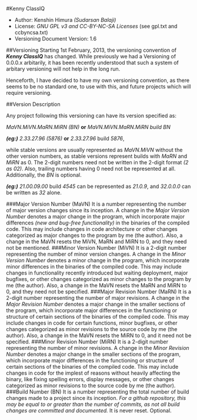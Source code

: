 #Kenny ClassIQ
* Author: Kenshin Himura *(Sudarsan Balaji)*
* License: *GNU GPL v3 and CC-BY-NC-SA Licenses* (see gpl.txt and ccbyncsa.txt)
* Versioning Document Version: 1.6

##Versioning
Starting 1st February, 2013, the versioning convention of __*Kenny ClassIQ*__ has changed. While previously we had a Versioning of 0.0.0.x arbitarily, it has been recently understood that such a system of arbitary versioning will not help in the long run.

Henceforth, I have decided to have my own versioning convention, as there seems to be no standard one, to use with this, and future projects which will require versioning.

##Version Description

Any project following this versioning can have its version specified as:

*MaVN.MiVN.MaRN.MiRN (BN)* **or** *MaVN.MiVN.MaRN.MiRN build BN*

***(eg:)*** *2.33.27.96 (5876)* **or** *2.33.27.96* build *5876*,

while stable versions are usually represented as *MaVN.MiVN* without the other version numbers, as stable versions represent builds with *MaRN* and *MiRN* as 0. The 2-digit numbers need not be written in the 2-digit format *(2 as 02)*. Also, trailing numbers having 0 need not be represented at all. Additionally, the *BN* is optional.

***(eg:)*** *21.00.09.00* build *4545* can be represented as *21.0.9*, and *32.0.0.0* can be written as *32* alone.

###Major Version Number (MaVN)
It is a number representing the number of major version changes since its inception. A change in the *Major Version Number* denotes a major change in the program, which incorporate major differences *(new and bug-free functionality)* in the binaries of the compiled code. This may include changes in code architecture or other changes categorized as major changes to the program by me (the author). Also, a change in the MaVN resets the MiVN, MaRN and MiRN to 0, and they need not be mentioned.
###Minor Version Number (MiVN)
It is a 2-digit number representing the number of minor version changes. A change in the *Minor Version Number* denotes a minor change in the program, which incorporate minor differences in the binaries of the compiled code. This may include changes in functionality recently introduced but waiting deployment, major bugfixes, or other changes categorized as minor changes to the program by me (the author). Also, a change in the MaVN resets the MaRN and MiRN to 0, and they need not be specified.
###Major Revision Number (MaRN)
It is a 2-digit number representing the number of major revisions. A change in the *Major Revision Number* denotes a major change in the smaller sections of the program, which incorporate major differences in the functioning or structure of certain sections of the binaries of the compiled code. This may include changes in code for certain functions, minor bugfixes, or other changes categorized as minor revisions to the source code by me (the author). Also, a change in the MaVN resets the MiRN to 0, and it need not be specified.
###Minor Revision Number (MiRN)
It is a 2-digit number representing the number of minor revisions. A change in the *Minor Revision Number* denotes a major change in the smaller sections of the program, which incorporate major differences in the functioning or structure of certain sections of the binaries of the compiled code. This may include changes in code for the implest of reasons without heavily affecting the binary, like fixing spelling errors, display messages, or other changes categorized as minor revisions to the source code by me (the author).
###Build Number (BN)
It is a number representing the total number of build changes made to a project since its inception. *For a github repository, this may be equal to or greater than the number of commits, as not all build changes are committed and documented.* It is never reset. Optional.